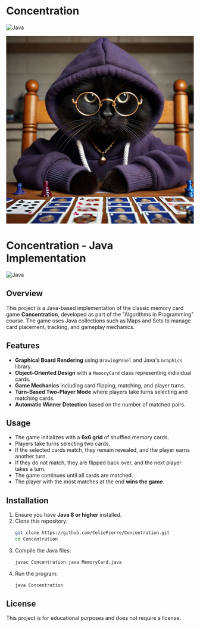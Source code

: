 # Concentration

![Java](https://img.shields.io/badge/Java-8%2B-orange)

![Concentration](cat-memory.jpeg)

# Concentration - Java Implementation

![Java](https://img.shields.io/badge/Java-ED8B00?style=for-the-badge&logo=java&logoColor=white)

## Overview
This project is a Java-based implementation of the classic memory card game **Concentration**, developed as part of the "Algorithms in Programming" course. The game uses Java collections such as Maps and Sets to manage card placement, tracking, and gameplay mechanics.

## Features
- **Graphical Board Rendering** using `DrawingPanel` and Java's `Graphics` library.
- **Object-Oriented Design** with a `MemoryCard` class representing individual cards.
- **Game Mechanics** including card flipping, matching, and player turns.
- **Turn-Based Two-Player Mode** where players take turns selecting and matching cards.
- **Automatic Winner Detection** based on the number of matched pairs.

## Usage
- The game initializes with a **6x6 grid** of shuffled memory cards.
- Players take turns selecting two cards.
- If the selected cards match, they remain revealed, and the player earns another turn.
- If they do not match, they are flipped back over, and the next player takes a turn.
- The game continues until all cards are matched.
- The player with the most matches at the end **wins the game**.

## Installation
1. Ensure you have **Java 8 or higher** installed.
2. Clone this repository:
   ```sh
   git clone https://github.com/CeliePierre/Concentration.git
   cd Concentration
   ```
3. Compile the Java files:
   ```sh
   javac Concentration.java MemoryCard.java
   ```
4. Run the program:
   ```sh
   java Concentration
   ```

## License
This project is for educational purposes and does not require a license.
